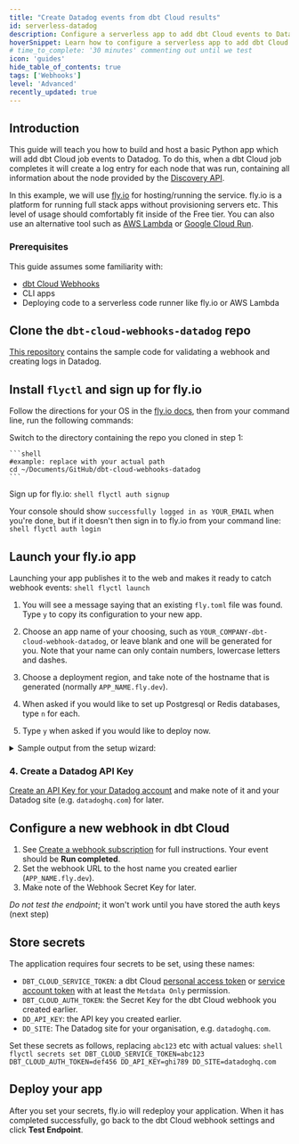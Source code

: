 ```yaml
---
title: "Create Datadog events from dbt Cloud results"
id: serverless-datadog
description: Configure a serverless app to add dbt Cloud events to Datadog logs.
hoverSnippet: Learn how to configure a serverless app to add dbt Cloud events to Datadog logs.
# time_to_complete: '30 minutes' commenting out until we test
icon: 'guides'
hide_table_of_contents: true
tags: ['Webhooks']
level: 'Advanced'
recently_updated: true
---
```


<div style={{maxWidth: '900px'}}>

## Introduction

This guide will teach you how to build and host a basic Python app which will add dbt Cloud job events to Datadog. To do this, when a dbt Cloud job completes it will create a log entry for each node that was run, containing all information about the node provided by the [Discovery API](/docs/dbt-cloud-apis/discovery-schema-job-models).

In this example, we will use [fly.io](https://fly.io) for hosting/running the service. fly.io is a platform for running full stack apps without provisioning servers etc. This level of usage should comfortably fit inside of the Free tier. You can also use an alternative tool such as [AWS Lambda](https://adem.sh/blog/tutorial-fastapi-aws-lambda-serverless) or [Google Cloud Run](https://github.com/sekR4/FastAPI-on-Google-Cloud-Run).

### Prerequisites

This guide assumes some familiarity with:
- [dbt Cloud Webhooks](/docs/deploy/webhooks)
- CLI apps
- Deploying code to a serverless code runner like fly.io or AWS Lambda

## Clone the `dbt-cloud-webhooks-datadog` repo

[This repository](https://github.com/dpguthrie/dbt-cloud-webhooks-datadog) contains the sample code for validating a webhook and creating logs in Datadog.


## Install `flyctl` and sign up for fly.io

Follow the directions for your OS in the [fly.io docs](https://fly.io/docs/hands-on/install-flyctl/), then from your command line, run the following commands:

Switch to the directory containing the repo you cloned in step 1:

    ```shell
    #example: replace with your actual path
    cd ~/Documents/GitHub/dbt-cloud-webhooks-datadog
    ```

Sign up for fly.io:
    ```shell
    flyctl auth signup
    ```

Your console should show `successfully logged in as YOUR_EMAIL` when you're done, but if it doesn't then sign in to fly.io from your command line:
    ```shell
    flyctl auth login
    ```

## Launch your fly.io app

Launching your app publishes it to the web and makes it ready to catch webhook events:
    ```shell
    flyctl launch
    ```

1. You will see a message saying that an existing `fly.toml` file was found. Type `y` to copy its configuration to your new app.

2. Choose an app name of your choosing, such as `YOUR_COMPANY-dbt-cloud-webhook-datadog`, or leave blank and one will be generated for you. Note that your name can only contain numbers, lowercase letters and dashes.

3. Choose a deployment region, and take note of the hostname that is generated (normally `APP_NAME.fly.dev`).

4. When asked if you would like to set up Postgresql or Redis databases, type `n` for each.

5. Type `y` when asked if you would like to deploy now.

<details>
<summary>Sample output from the setup wizard:</summary>
<code>
joel@Joel-Labes dbt-cloud-webhooks-datadog % flyctl launch<br/>
An existing fly.toml file was found for app dbt-cloud-webhooks-datadog<br/>
? Would you like to copy its configuration to the new app? Yes<br/>
Creating app in /Users/joel/Documents/GitHub/dbt-cloud-webhooks-datadog<br/>
Scanning source code<br/>
Detected a Dockerfile app<br/>
? Choose an app name (leave blank to generate one): demo-dbt-cloud-webhook-datadog<br/>
automatically selected personal organization: Joel Labes<br/>
Some regions require a paid plan (fra, maa).<br/>
See https://fly.io/plans to set up a plan.<br/>
? Choose a region for deployment:  [Use arrows to move, type to filter]<br/>
? Choose a region for deployment: Sydney, Australia (syd)<br/>
Created app dbtlabs-dbt-cloud-webhook-datadog in organization personal<br/>
Admin URL: https://fly.io/apps/demo-dbt-cloud-webhook-datadog<br/>
Hostname: demo-dbt-cloud-webhook-datadog.fly.dev<br/>
? Would you like to set up a Postgresql database now? No<br/>
? Would you like to set up an Upstash Redis database now? No<br/>
Wrote config file fly.toml<br/>
? Would you like to deploy now? Yes
</code>
</details>

### 4. Create a Datadog API Key
[Create an API Key for your Datadog account](https://docs.datadoghq.com/account_management/api-app-keys/) and make note of it and your Datadog site (e.g. `datadoghq.com`) for later.

## Configure a new webhook in dbt Cloud

1. See [Create a webhook subscription](/docs/deploy/webhooks#create-a-webhook-subscription) for full instructions. Your event should be **Run completed**.
2. Set the webhook URL to the host name you created earlier (`APP_NAME.fly.dev`).
3. Make note of the Webhook Secret Key for later.

*Do not test the endpoint*; it won't work until you have stored the auth keys (next step)

## Store secrets

The application requires four secrets to be set, using these names:
- `DBT_CLOUD_SERVICE_TOKEN`: a dbt Cloud [personal access token](https://docs.getdbt.com/docs/dbt-cloud-apis/user-tokens) or [service account token](https://docs.getdbt.com/docs/dbt-cloud-apis/service-tokens) with at least the `Metdata Only` permission.
- `DBT_CLOUD_AUTH_TOKEN`: the Secret Key for the dbt Cloud webhook you created earlier.
- `DD_API_KEY`: the API key you created earlier.
- `DD_SITE`: The Datadog site for your organisation, e.g. `datadoghq.com`.

Set these secrets as follows, replacing `abc123` etc with actual values:
    ```shell
    flyctl secrets set DBT_CLOUD_SERVICE_TOKEN=abc123 DBT_CLOUD_AUTH_TOKEN=def456 DD_API_KEY=ghi789 DD_SITE=datadoghq.com
    ```

## Deploy your app

After you set your secrets, fly.io will redeploy your application. When it has completed successfully, go back to the dbt Cloud webhook settings and click **Test Endpoint**.

</div>